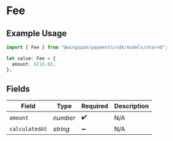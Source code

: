 # Fee

## Example Usage

```typescript
import { Fee } from "@wingspan/payments/sdk/models/shared";

let value: Fee = {
  amount: 6216.65,
};
```

## Fields

| Field              | Type               | Required           | Description        |
| ------------------ | ------------------ | ------------------ | ------------------ |
| `amount`           | *number*           | :heavy_check_mark: | N/A                |
| `calculatedAt`     | *string*           | :heavy_minus_sign: | N/A                |